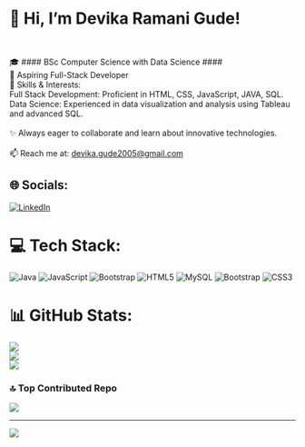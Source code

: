 # 👋 Hi, I’m Devika Ramani Gude!
<br>

🎓 #### BSc Computer Science with Data Science #### <br>
🔧 Aspiring Full-Stack Developer <br>
🌟 Skills & Interests:<br>Full Stack Development: Proficient in HTML, CSS, JavaScript, JAVA, SQL.<br>Data Science: Experienced in data visualization and analysis using Tableau and advanced SQL.<br><br>✨ Always eager to collaborate and learn about innovative technologies.<br><br>
📫 Reach me at: devika.gude2005@gmail.com


## 🌐 Socials:
[![LinkedIn](https://img.shields.io/badge/LinkedIn-%230077B5.svg?logo=linkedin&logoColor=white)](https://linkedin.com/in/www.linkedin.com/in/devika-gude ) 

# 💻 Tech Stack:
![Java](https://img.shields.io/badge/java-%23ED8B00.svg?style=for-the-badge&logo=openjdk&logoColor=white) ![JavaScript](https://img.shields.io/badge/javascript-%23323330.svg?style=for-the-badge&logo=javascript&logoColor=%23F7DF1E) ![Bootstrap](https://img.shields.io/badge/bootstrap-%238511FA.svg?style=for-the-badge&logo=bootstrap&logoColor=white) ![HTML5](https://img.shields.io/badge/html5-%23E34F26.svg?style=for-the-badge&logo=html5&logoColor=white) ![MySQL](https://img.shields.io/badge/mysql-4479A1.svg?style=for-the-badge&logo=mysql&logoColor=white) ![Bootstrap](https://img.shields.io/badge/bootstrap-%238511FA.svg?style=for-the-badge&logo=bootstrap&logoColor=white) ![CSS3](https://img.shields.io/badge/css3-%231572B6.svg?style=for-the-badge&logo=css3&logoColor=white)
# 📊 GitHub Stats:
![](https://github-readme-stats.vercel.app/api?username=devika-gude&theme=shadow_blue&hide_border=false&include_all_commits=false&count_private=false)<br/>
![](https://github-readme-streak-stats.herokuapp.com/?user=devika-gude&theme=shadow_blue&hide_border=false)<br/>
![](https://github-readme-stats.vercel.app/api/top-langs/?username=devika-gude&theme=shadow_blue&hide_border=false&include_all_commits=false&count_private=false&layout=compact)

### 🔝 Top Contributed Repo
![](https://github-contributor-stats.vercel.app/api?username=devika-gude&limit=5&theme=shadow_blue&combine_all_yearly_contributions=true)

---
[![](https://visitcount.itsvg.in/api?id=devika-gude&icon=9&color=0)](https://visitcount.itsvg.in)

<!-- Proudly created with GPRM ( https://gprm.itsvg.in ) -->
